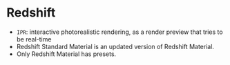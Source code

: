 # Redshift

- `IPR`: interactive photorealistic rendering, as a render preview that tries to be real-time
- Redshift Standard Material is an updated version of Redshift Material.
- Only Redshift Material has presets.

